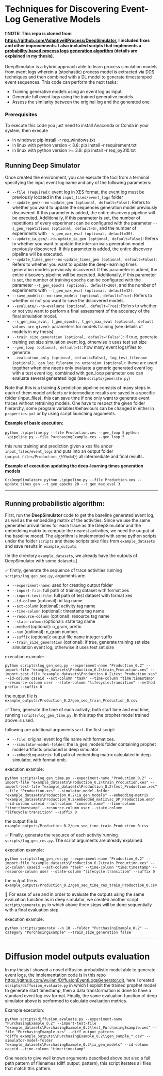 # Techniques for Discovering Event-Log Generative Models

#### ❗ NOTE: This repo is cloned from https://github.com/AdaptiveBProcess/DeepSimulator, I included fixes and other improvements. I also included scripts that implements a <u>probability based process logs generation algorithm</u> (details are explained in my thesis).  


DeepSimulator is a hybrid approach able to learn process simulation models from event logs wherein a (stochastic) process model is extracted via DDS techniques and then combined with a DL model to generate timestamped event sequences. This code can perform the next tasks:


* Training generative models using an event log as input.
* Generate full event logs using the trained generative models.
* Assess the similarity between the original log and the generated one.


### Prerequisites

To execute this code you just need to install Anaconda or Conda in your system, then execute 
* in windows: pip install -r req_windows.txt
* in linux with python version < 3.8: pip install -r requirement.txt
* in linux with python version >= 3.9: pip install -r req_py310.txt

## Running Deep Simulator

Once created the environment, you can execute the tool from a terminal specifying the input event log name and any of the following parameters:

* `--file (required)`: event log in XES format, the event log must be previously located in the `input_files/event_logs` folder
* `--update_gen/--no-update_gen (optional, default=False)`: Refers to whether you want to update the sequences generation model previously discovered. If this parameter is added, the entire discovery pipeline will be executed. Additionally, if this parameter is set, the number of repetitions of every experiment can be configured with the parameter `--s_gen_repetitions (optional, default=5)`, and the number of experiments with `--s_gen_max_eval (optional, default=30)`.
* `--update_ia_gen/--no-update_ia_gen (optional, default=False)`: Refers to whether you want to update the inter-arrivals generation model previously discovered. If this parameter is added, the entire discovery pipeline will be executed.
* `--update_times_gen/--no-update_times_gen (optional, default=False)`: Refers to whether you want to update the deep-learning times generation models previously discovered. If this parameter is added, the entire discovery pipeline will be executed. Additionally, if this parameter is set, the number of training epochs can be configured with the parameter `--t_gen_epochs (optional, default=200)`, and the number of experiments with `--t_gen_max_eval (optional, default=12)`.
* `--save_models/--no-save_models (optional, default=True)`: Refers to whether or not you want to save the discovered models.
* `--evaluate/--no-evaluate (optional, default=True)`: Refers to whether or not you want to perform a final assessment of the accuracy of the final simulation model.
* `--s_gen_max_eval, t_gen_epochs, t_gen_max_eval (optional, default values are given)`: parameters for models training (see details of models in my thesis)
* `--train_size_generation (optional, default='False')`: if true, generate training set size simulation event log, otherwise it uses test set size
* `--gen_loop (optional, default=1)`: how many event logs/files to generate.
* `--evaluation_only (optional, default=False), log_test_filename (optional), gen_log_filename_no_extension (optional)`: 
these are used together when one needs only evaluate a generic generated event log with a test event log, combined with gen_loop parameter one can evaluate several generated logs (see `scripts/generate.py`)

Note that this is a training & prediction pipeline consists of many steps in each of them model artifacts or intermediate results are saved in a specific folder (input_files), this can save time if one only want
to generate event traces without retraining models. One have to respect the given folder hierarchy, some program variables/behaviours can
be changed in either in `properties.yml` or by using script launching arguments.

**Example of basic execution:**

`
python .\pipeline.py --file Production.xes --gen_loop 5
`
`
python .\pipeline.py --file PurchasingExample.xes --gen_loop 5
`

this runs training and prediction given a xes file under `input_files/event_logs`
and puts into an output folder (`output_files/Production_{%Y%m%d}`) all intermediate and final results.

**Example of execution updating the deep-learning times generation models**

`
C:\DeepSimulator> python .\pipeline.py --file Production.xes --update_times_gen --t_gen_epochs 20 --t_gen_max_eval 3
`

---
## Running probabilistic algorithm:

First, run the **DeepSimulator** code to get the baseline generated event log, as well as the embedding matrix of the activities.
Since we use the same generated arrival times for each trace as the DeepSimulator and the embedding matrix to compute the nearest activities, we need the output of the baseline model. 
The algorithm is implemented with some python scripts under the folder `scripts` and these scripts take files from `example_datasets` and save results in `example_outputs`.

(In the directory `example_datasets`, we already have the outputs of DeepSimulator with some datasets.)

✅ firstly, generate the sequence of trace activities running `scripts/log_gen_seq.py`, arguments are:
- `--experiment-name`: used for creating output folder
- `--import-file`: full path of training dataset with format xes
- `--import-test-file`: full path of test dataset with format xes
- `--id-column` (optional): id tag name
- `--act-column` (optional): activity tag name
- `--time-column` (optional): timestamp tag name
- `--resource-column` (optional): resource tag name
- `--state-column` (optional): state tag name
- `--method` (optional): n_gram, prefix.
- `--num` (optional): n_gram number.
- `--suffix` (optional): output file name integer suffix
- `--train_size_generation` (optional): if true, generate training set size simulation event log, otherwise it uses test set size

execution example:

`python scripts\log_gen_seq.py --experiment-name "Production_0.2" --import-file "example_datasets\Production_0.2\train_Production.xes" --import-test-file "example_datasets\Production_0.2\test_Production.xes" --id-column caseid --act-column "task" --time-column "time:timestamp" --resource-column user --state-column "lifecycle:transition" --method prefix --suffix 0`

the output file is `example_outputs/Production_0.2/gen_seq_train_Production_0.csv`

✅ Then, generate the time of each activity, both start time and end time, running `scripts/log_gen_time.py`. In this step the prophet model trained above is used.

following are additional arguments w.r.t. the first script:
- `--file`: original event log file name with format xes.
- `--simulator-model-folder`: the ia_gen_models folder containing prophet model artifacts produced in deep simulator
- `--embedding-matrix`: full path of embedding matrix calculated in deep simulator, with format emb.

execution example:

`python scripts\log_gen_time.py --experiment-name "Production_0.2" --import-file "example_datasets\Production_0.2\train_Production.xes" --import-test-file "example_datasets\Production_0.2\test_Production.xes" --file "Production.xes" --simulator-model-folder "example_datasets\Production_0.2\ia_gen_models" --embedding-matrix "example_datasets\Production_0.2\embedded_matix\ac_DP_Production.emb" --id-column caseid --act-column "concept:name" --time-column "time:timestamp" --resource-column user --state-column "lifecycle:transition" --suffix 0`

the output file is `example_outputs/Production_0.2/gen_seq_time_train_Production_0.csv`

✅  Finally, generate the resource of each activity running `scripts/log_gen_res.py`. The script arguments are already explained.

execution example:

`python scripts\log_gen_res.py --experiment-name "Production_0.2" --import-file "example_datasets\Production_0.2\train_Production.xes" --id-column caseid --act-column "task" --time-column "time:timestamp" --resource-column user --state-column "lifecycle:transition" --suffix 0`

the output file is `example_outputs/Production_0.2/gen_seq_time_res_train_Production_0.csv`

📣 For ease of use and in order to evaluate the outputs using the same evaluation function as in deep simulator, we created another script `scripts/generate.py`
in which above three steps will be done sequentially with a final evaluation step.

execution example:

`python scripts/generate --n 10 --folder "PurchasingExample_0.2" --category "PurchasingExample" --train_size_generation false`

---
# Diffusion model outputs evaluation

In my thesis I showed a novel diffusion probabilistic model able to generate event logs, the implementation code is in this repo https://github.com/wujiani/DiffusionEventLogsGenerator.git,
here I created `scripts/diffusion_evaluate.py` in which I exploit the trained prophet model to generate start timestamp, then a data transformation is done to have a standard event log csv format. Finally, the same evaluation function of deep simulator above is performed to calculate evaluation metrics.

Example execution:

`python scripts\diffusion_evaluate.py --experiment-name "PurchasingExample_0.2" --import-test-file "example_datasets\PurchasingExample_0.2\test_PurchasingExample.xes" --file "PurchasingExample.xes" --diff_output_pattern "diffu_example_outputs\\PurchasingExample_0.2\\gen_sample_*.csv" --simulator-model-folder "example_datasets\PurchasingExample_0.2\ia_gen_models" --id-column caseid --time-column "time:timestamp"`

One needs to give well known arguments described above but also a full path pattern of filenames (diff_output_pattern), this script iterates all files that match this pattern.